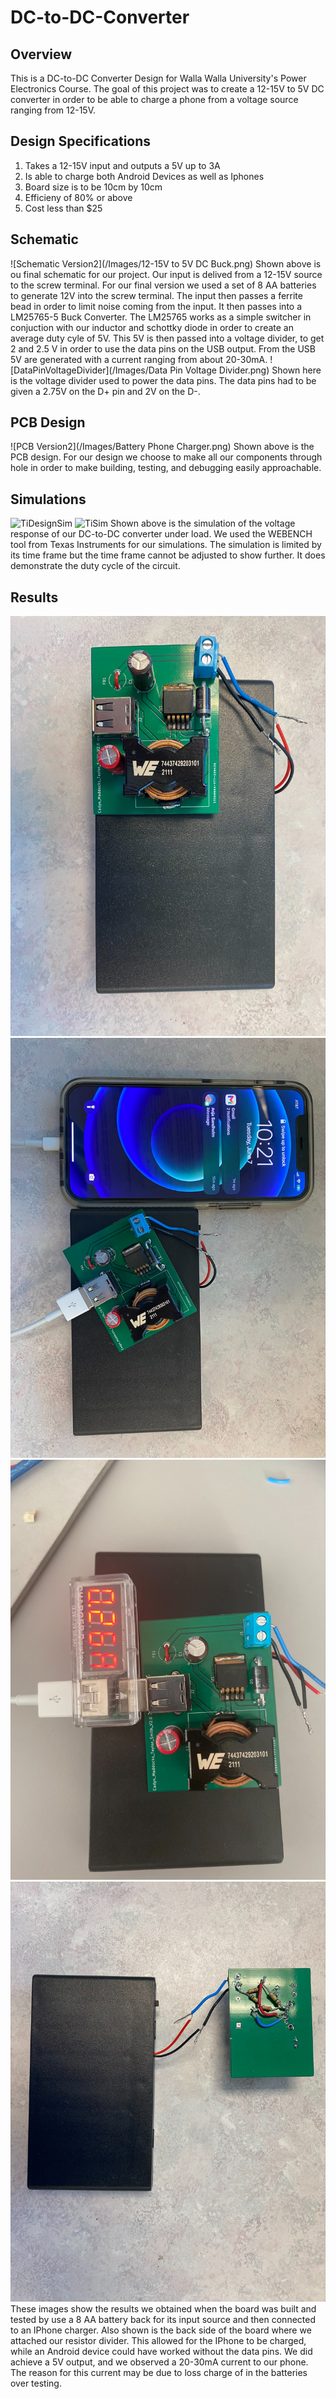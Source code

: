 # DC-to-DC-Converter
## Overview
This is a DC-to-DC Converter Design for Walla Walla University's Power Electronics Course. The goal of this project was to create a 12-15V to 5V DC converter in order to be able to charge a phone from a voltage source ranging from 12-15V.
## Design Specifications
1. Takes a 12-15V input and outputs a 5V up to 3A
2. Is able to charge both Android Devices as well as Iphones
3. Board size is to be 10cm by 10cm
4. Efficieny of 80% or above
5. Cost less than $25
## Schematic
![Schematic Version2](/Images/12-15V to 5V DC Buck.png)
Shown above is ou final schematic for our project. Our input is delived from a 12-15V source to the screw terminal. For our final version we used a set of 8 AA batteries to generate 12V into the screw terminal. The input then passes a ferrite bead in order to limit noise coming from the input. It then passes into a LM25765-5 Buck Converter. The LM25765 works as a simple switcher in conjuction with our inductor and schottky diode in order to create an average duty cyle of 5V. This 5V is then passed into a voltage divider, to get 2 and 2.5 V in order to use the data pins on the USB output. From the USB 5V are generated with a current ranging from about 20-30mA.
![DataPinVoltageDivider](/Images/Data Pin Voltage Divider.png)
Shown here is the voltage divider used to power the data pins. The data pins had to be given a 2.75V on the D+ pin and 2V on the D-.
## PCB Design
![PCB Version2](/Images/Battery Phone Charger.png)
Shown above is the PCB design. For our design we choose to make all our components through hole in order to make building, testing, and debugging easily approachable.
## Simulations
![TiDesignSim](/Images/DCSIM.png)
![TiSim](/Images/WEBENCHSIM.png)
Shown above is the simulation of the voltage response of our DC-to-DC converter under load. We used the WEBENCH tool from Texas Instruments for our simulations. The simulation is limited by its time frame but the time frame cannot be adjusted to show further. It does demonstrate the duty cycle of the circuit. 
## Results
![Results](/Images/RESULTS.jpg)
![Results2](/Images/RESULTSWCHARGE.png)
![Results3](Images/RESULTSWCURRENT.png)
![Results4](/Images/RESULTSRESISTOR.png)
These images show the results we obtained when the board was built and tested by use a 8 AA battery back for its input source and then connected to an IPhone charger. Also shown is the back side of the board where we attached our resistor divider. This allowed for the IPhone to be charged, while an Android device could have worked without the data pins. We did achieve a 5V output, and we observed a 20-30mA current to our phone. The reason for this current may be due to loss charge of in the batteries over testing. 

